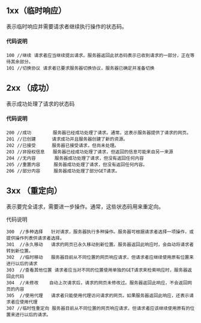 ## 1xx（临时响应）

表示临时响应并需要请求者继续执行操作的状态码。

#### 代码说明

	100 //继续 请求者应当继续提出请求。服务器返回此状态码表示已收到请求的一部分，正在等待其余部分。
	101 //切换协议 请求者已要求服务器切换协议，服务器已确定并准备切换
	
## 2xx （成功）

表示成功处理了请求的状态码

#### 代码说明

	200 //成功        服务器已经成功处理了请求。通常，这表示服务器提供了请求的网页。
	201 //已创建      请求成功并且服务器创建了新的资源。
	202 //已接受      服务器已接受请求，但尚未处理。
	203 //非授权信息   服务器已经成功处理了请求，但返回的信息可能来自另一来源
	204 //无内容       服务器成功处理了请求，但没有返回任何内容
	205 //重置内容     服务器成功处理了请求，但没有返回任何内容。
	206 //部分内容     服务器成功处理了部分GET请求。
	
## 3xx （重定向）

表示要完全请求，需要进一步操作。通常，这些状态码用来重定向。

代码说明

	300  //多种选择   针对请求，服务器执行多种操作。服务器可根据请求者选择一项操作，或提供操作列表供请求者选择。
	301  //永久移动   请求的网页已永久移动到新位置。服务器返回此响应时，会自动将请求者转到新位置。
	302  //临时移动   服务器目前从不同位置的网页响应请求，但请求者应继续使用原有位置来进行以后的请求
	303  //查看其他位置 请求者应当对不同的位置使用单独的GET请求来检索响应时，服务器返回此代码
	304  //未修改    自动上次请求后，请求的网页未修改过。服务器返回此响应，不会返回网页的内容
	305  //使用代理   请求者只能使用代理访问请求的网页。如果服务器返回此响应，还表示请求者应使用代理
	307 //临时性重定向 服务器目前从不同位置的网页响应请求，但请求者应该继续使用原有的位置来进行以后的请求。
	
